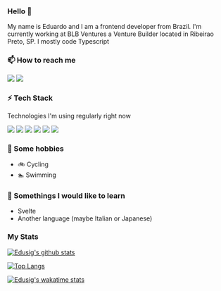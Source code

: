 ### Hello 👋

My name is Eduardo and I am a frontend developer from Brazil. I'm currently working at BLB Ventures a Venture Builder located in Ribeirao Preto, SP. I mostly code Typescript

### 📫 How to reach me

[![](https://img.shields.io/badge/-educiciliato-444?style=for-the-badge&logo=twitter)](https://twitter.com/educiciliato)
[![](https://img.shields.io/badge/-eduardociciliato-0077B5?style=for-the-badge&logo=linkedin)](https://www.linkedin.com/in/eduardociciliato/)

### ⚡ Tech Stack

Technologies I'm using regularly right now

![](https://img.shields.io/badge/-javascript-444?style=for-the-badge&logo=javascript)
![](https://img.shields.io/badge/-react-444?style=for-the-badge&logo=react)
![](https://img.shields.io/badge/-next.js-444?style=for-the-badge&logo=next-dot-js)
![](https://img.shields.io/badge/-styled%20components-444?style=for-the-badge&logo=styled-components)
![](https://img.shields.io/badge/-python-444?style=for-the-badge&logo=python)
![](https://img.shields.io/badge/-graphql-444?style=for-the-badge&logo=graphql)

### 💬 Some hobbies

- 🚲 Cycling
- 🏊‍ Swimming

### 🤔 Somethings I would like to learn

- Svelte
- Another language (maybe Italian or Japanese)

### My Stats

[![Edusig's github stats](https://github-readme-stats.vercel.app/api?username=edusig&count_private=true&show_icons=true&theme=dracula)](https://github.com/anuraghazra/github-readme-stats)

[![Top Langs](https://github-readme-stats.vercel.app/api/top-langs/?username=edusig&exclude_repo=USP)](https://github.com/anuraghazra/github-readme-stats)

[![Edusig's wakatime stats](https://github-readme-stats.vercel.app/api/wakatime?username=edusig)](https://github.com/anuraghazra/github-readme-stats)
